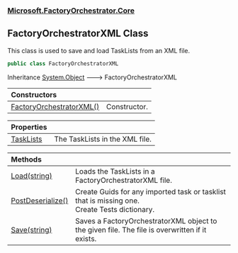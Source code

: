 ### [Microsoft.FactoryOrchestrator.Core](Microsoft_FactoryOrchestrator_Core.md 'Microsoft.FactoryOrchestrator.Core')
## FactoryOrchestratorXML Class
This class is used to save and load TaskLists from an XML file.  
```csharp
public class FactoryOrchestratorXML
```

Inheritance [System.Object](https://docs.microsoft.com/en-us/dotnet/api/System.Object 'System.Object') &#129106; FactoryOrchestratorXML  

| Constructors | |
| :--- | :--- |
| [FactoryOrchestratorXML()](Microsoft_FactoryOrchestrator_Core_FactoryOrchestratorXML_FactoryOrchestratorXML().md 'Microsoft.FactoryOrchestrator.Core.FactoryOrchestratorXML.FactoryOrchestratorXML()') | Constructor.<br/> |

| Properties | |
| :--- | :--- |
| [TaskLists](Microsoft_FactoryOrchestrator_Core_FactoryOrchestratorXML_TaskLists.md 'Microsoft.FactoryOrchestrator.Core.FactoryOrchestratorXML.TaskLists') | The TaskLists in the XML file.<br/> |

| Methods | |
| :--- | :--- |
| [Load(string)](Microsoft_FactoryOrchestrator_Core_FactoryOrchestratorXML_Load(string).md 'Microsoft.FactoryOrchestrator.Core.FactoryOrchestratorXML.Load(string)') | Loads the TaskLists in a FactoryOrchestratorXML file.<br/> |
| [PostDeserialize()](Microsoft_FactoryOrchestrator_Core_FactoryOrchestratorXML_PostDeserialize().md 'Microsoft.FactoryOrchestrator.Core.FactoryOrchestratorXML.PostDeserialize()') | Create Guids for any imported task or tasklist that is missing one.<br/>Create Tests dictionary.<br/> |
| [Save(string)](Microsoft_FactoryOrchestrator_Core_FactoryOrchestratorXML_Save(string).md 'Microsoft.FactoryOrchestrator.Core.FactoryOrchestratorXML.Save(string)') | Saves a FactoryOrchestratorXML object to the given file. The file is overwritten if it exists.<br/> |
